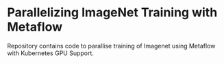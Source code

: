# Parallelizing ImageNet Training with Metaflow 

Repository contains code to parallise training of Imagenet using Metaflow with Kubernetes GPU Support. 